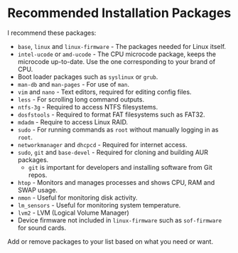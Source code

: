 # Recommended Installation Packages

I recommend these packages:

* `base`, `linux` and `linux-firmware` - The packages needed for Linux itself.
* `intel-ucode` or `amd-ucode` - The CPU microcode package, keeps the microcode up-to-date. Use the one corresponding to your brand of CPU.
* Boot loader packages such as `syslinux` or `grub`.
* `man-db` and `man-pages` - For use of `man`.
* `vim` and `nano` - Text editors, required for editing config files.
* `less` - For scrolling long command outputs.
* `ntfs-3g` - Required to access NTFS filesystems.
* `dosfstools` - Required to format FAT filesystems such as FAT32.
* `mdadm` - Require to access Linux RAID.
* `sudo` - For running commands as `root` without manually logging in as `root`.
* `networkmanager` and `dhcpcd` - Required for internet access.
* `sudo`, `git` and `base-devel` - Required for cloning and building AUR packages.
  * `git` is important for developers and installing software from Git repos.
* `htop` - Monitors and manages processes and shows CPU, RAM and SWAP usage.
* `nmon` - Useful for monitoring disk activity.
* `lm_sensors` - Useful for monitoring system temperature.
* `lvm2` - LVM (Logical Volume Manager)
* Device firmware not included in `linux-firmware` such as `sof-firmware` for sound cards.

Add or remove packages to your list based on what you need or want.